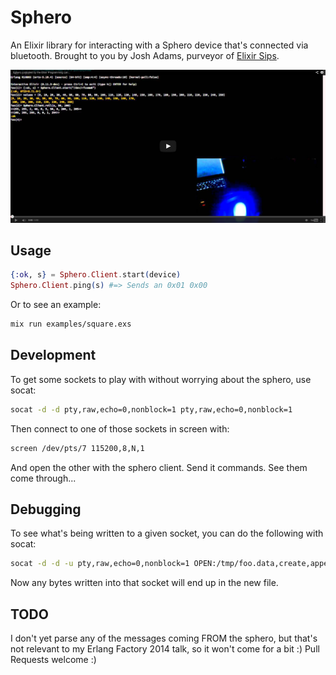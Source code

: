 # Sphero

An Elixir library for interacting with a Sphero device that's connected via bluetooth.  Brought to you by Josh Adams, purveyor of [Elixir Sips](http://elixirsips.com).

[![YouTube video](web/youtube_screenshot.png)](http://www.youtube.com/watch?v=nwHjJgBTsV8)

## Usage

```elixir
{:ok, s} = Sphero.Client.start(device)
Sphero.Client.ping(s) #=> Sends an 0x01 0x00
```

Or to see an example:

```sh
mix run examples/square.exs
```

## Development

To get some sockets to play with without worrying about the sphero, use socat:

```sh
socat -d -d pty,raw,echo=0,nonblock=1 pty,raw,echo=0,nonblock=1
```

Then connect to one of those sockets in screen with:

```sh
screen /dev/pts/7 115200,8,N,1
```

And open the other with the sphero client.  Send it commands.  See them come
through...

## Debugging

To see what's being written to a given socket, you can do the following with
socat:

```sh
socat -d -d -u pty,raw,echo=0,nonblock=1 OPEN:/tmp/foo.data,create,append    
```

Now any bytes written into that socket will end up in the new file.

## TODO

I don't yet parse any of the messages coming FROM the sphero, but that's not
relevant to my Erlang Factory 2014 talk, so it won't come for a bit :)  Pull
Requests welcome :)
